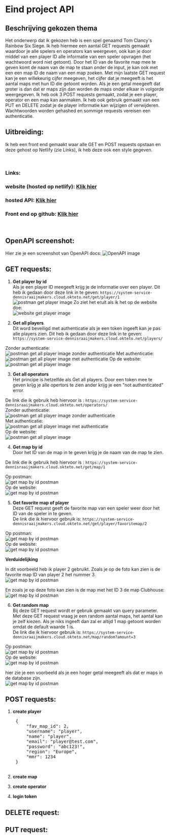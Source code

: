 # Eind project API

## Beschrijving gekozen thema
Het onderwerp dat ik gekozen heb is een spel genaamd Tom Clancy's Rainbow Six Siege. Ik heb hiermee een aantal GET requests gemaakt waardoor je alle spelers en operators kan weergeven, ook kan je door middel van een player ID alle informatie van een speler opvragen (het wachtwoord word niet getoont). Door het ID van de favorite map mee te geven komt de naam van de map te staan onder de input, je kan ook met een een map ID de naam van een map zoeken. Met mijn laatste GET request kan je een willekeurig cijfer meegeven, het cijfer dat je meegeeft is het aantal maps met hun ID die getoont worden. Als je een getal meegeeft dat groter is dan dat er maps zijn dan worden de maps onder elkaar in volgorde weergegeven. Ik heb ook 3 POST requests gemaakt, zodat je een player, operator en een map kan aanmaken. Ik heb ook gebruik gemaakt van een PUT en DELETE zodat je de player informatie kan wijzigen of verwijderen. Wachtwoorden worden gehashed en sommige requests vereisen een authenticatie.
## Uitbreiding:
Ik heb een front end gemaakt waar alle GET en POST requests opstaan en deze gehost op Netlify (zie Links), ik heb deze ook een style gegeven.

<br />

### Links:
### website (hosted op netlify): [Klik hier](https://meek-basbousa-ebf34a.netlify.app/)

### hosted API: [Klik hier](https://cloud.okteto.com/?_gl=1*1jwnjs*_ga*MTUyMzAzNjk3OS4xNjY2OTU0NTIw*_ga_KSKZWJHTJZ*MTY3MzAyMDQxMS4xNS4wLjE2NzMwMjA0MTEuMC4wLjA.#/spaces/dennisraaijmakers?resourceId=c4923ad4-f201-4f7e-8779-1321a22736b5)

### Front end op github: [Klik hier](https://github.com/DennisRaaijmakers/api_eindproject_webpagina)

<br />

## OpenAPI screenshot:
Hier zie je een screenshot van OpenAPI docs:
![OpenAPI image](images/OpenAPI.png)


## GET requests:
1. **Get player by id** <br />
Als je een player ID meegeeft krijg je de informatie over een player.
Dit heb ik gedaan door deze link in te geven: ```https://system-service-dennisraaijmakers.cloud.okteto.net/get/player/1```<br />
![postman get player image](images/get_player_by_id_postman.PNG)
Zo ziet het eruit als ik het op de website doe:<br />
![website get player image](images/get_player_by_id_web.PNG)

2. **Get all players** <br />
Dit word beveiligd met authenticatie als je een token ingeeft kan je pas alle players zien.
Dit heb ik gedaan door deze link in te geven: ```https://system-service-dennisraaijmakers.cloud.okteto.net/players/```

Zonder authenticatie:<br />
![postman get all player image zonder authenticatie](images/all_players_NA_postman.PNG)
Met authenticatie:<br />
![postman get all player image met authenticatie](images/all_players_A_postman.PNG)
Op de website:<br />
![postman get all player image](images/all_players_A_web.PNG)

3. **Get all operators** <br />
Het principe is hetzelfde als Get all players. Door een token mee te geven krijg je alle opertors te zien ander krijg je een "not authenticated" error.

De link die ik gebruik heb hiervoor is : ```https://system-service-dennisraaijmakers.cloud.okteto.net/operators/```<br />
Zonder authenticatie:<br />
![postman get all player image zonder authenticatie](images/all_operators_NA_postman.PNG)<br />
Met authenticatie:<br />
![postman get all player image met authenticatie](images/all_operators_A_postman.PNG)<br />
Op de website:<br />
![postman get all player image](images/all_operators_A_web.PNG)<br />

4. **Get map by id** <br />
Door het ID van de map in te geven krijg je de naam van de map te zien.

De link die ik gebruik heb hiervoor is : ```https://system-service-dennisraaijmakers.cloud.okteto.net/get/map/1```<br />

Op postman: <br />
![get map by id postman](images/get_map_by_id_postman.PNG)<br />
Op de website: <br />
![get map by id postman](images/get_map_by_id_web.PNG)<br />
 
5. **Get favorite map of player** <br />
Deze GET request geeft de favorite map van een speler weer door het ID van de speler in te geven.<br />
De link die ik hiervoor gebruik is: ```https://system-service-dennisraaijmakers.cloud.okteto.net/get/player/favoritemap/2``` <br />

Op postman: <br />
![get map by id postman](images/get_fav_map_postman.PNG)<br />
Op de website: <br />
![get map by id postman](images/get_fav_map_web.PNG)<br />

**Verduidelijking** <br />

In dit voorbeeld heb ik player 2 gebruikt.
Zoals je op de foto kan zien is de favorite map ID van player 2 het nummer 3.<br />
![get map by id postman](images/verduidelijking_get5.PNG)<br />

En zoals je op deze foto kan zien is de map met het ID 3 de map Clubhouse:
![get map by id postman](images/verduidelijking_get5_mapid.PNG)<br />

6. **Get random map** <br />
Bij deze GET request wordt er gebruik gemaakt van query parameter. Met deze GET request vraag je een random aantal maps, het aantal kan je zelf kiezen. Als je niks ingeeft dan zal er altijd 1 map getoont worden omdat de default waarde 1 is.<br />
De link die ik hiervoor gebruik is: ```https://system-service-dennisraaijmakers.cloud.okteto.net/map/random?amount=3``` <br />

Op postman: <br />
![get map by id postman](images/get_random_map_postman.PNG)<br />
Op de website: <br />
![get map by id postman](images/get_random_map_web.PNG)<br />

hier zie je een voorbeeld als je een hoger getal meegeeft als dat er maps in de database zijn. <br />
![get map by id postman](images/get_random_map_web_teveel.PNG)<br />



## POST requests:
1. **create player** <br />
     
    <pre>
    {
        "fav_map_id": 2,
        "username": "player",
        "name": "player",
        "email": "player@test.com",
        "password": "abc123!",
        "region": "Europe",
        "mmr": 1234
    }
    </pre>
    
2. **create map** <br />
3. **create operator** <br />
4. **login token** <br />


## DELETE request:

## PUT request:


